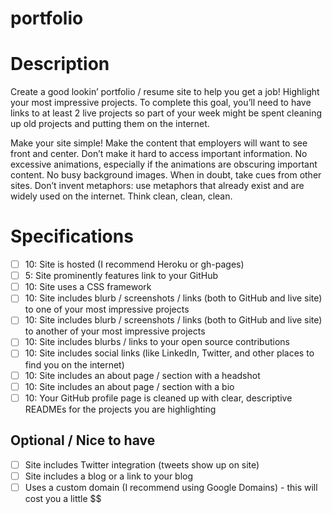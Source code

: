 # portfolio

# Description
Create a good lookin’ portfolio / resume site to help you get a job! Highlight your most impressive projects. To complete this goal, you’ll need to have links to at least 2 live projects so part of your week might be spent cleaning up old projects and putting them on the internet.

Make your site simple! Make the content that employers will want to see front and center. Don’t make it hard to access important information. No excessive animations, especially if the animations are obscuring important content. No busy background images. When in doubt, take cues from other sites. Don’t invent metaphors: use metaphors that already exist and are widely used on the internet. Think clean, clean, clean.

# Specifications
 - [ ] 10: Site is hosted (I recommend Heroku or gh-pages)
  - [ ] 5: Site prominently features link to your GitHub
  - [ ] 10: Site uses a CSS framework
  - [ ] 10: Site includes blurb / screenshots / links (both to GitHub and live site) to one of your most impressive projects
  - [ ] 10: Site includes blurb / screenshots / links (both to GitHub and live site) to another of your most impressive projects
  - [ ] 10: Site includes blurbs / links to your open source contributions
  - [ ] 10: Site includes social links (like LinkedIn, Twitter, and other places to find you on the internet)
  - [ ] 10: Site includes an about page / section with a headshot
  - [ ] 10: Site includes an about page / section with a bio
  - [ ] 10: Your GitHub profile page is cleaned up with clear, descriptive READMEs for the projects you are highlighting

## Optional / Nice to have

 - [ ] Site includes Twitter integration (tweets show up on site)
 - [ ] Site includes a blog or a link to your blog
 - [ ] Uses a custom domain (I recommend using Google Domains) - this will cost you a little $$
